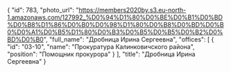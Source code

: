 {
    "id": 783,
    "photo_url": "https://members2020by.s3.eu-north-1.amazonaws.com/127992_%D0%94%D1%80%D0%BE%D0%B1%D0%BD%D0%B8%D1%86%D0%B0%D0%98%D1%80%D0%B8%D0%BD%D0%B0%D0%A1%D0%B5%D1%80%D0%B3%D0%B5%D0%B5%D0%B2%D0%BD%D0%B0",
    "full_name": "Дробница Ирина Сергеевна",
    "offices": [
        {
            "id": "03-10",
            "name": "Прокуратура Калинковичского района",
            "position": "Помощник прокурора"
        }
    ],
    "title": "Дробница Ирина Сергеевна"
}